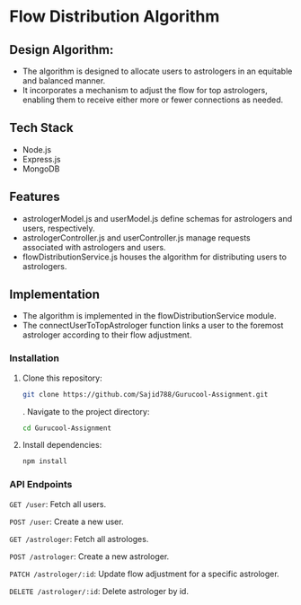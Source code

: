 # Flow Distribution Algorithm

## Design Algorithm:
- The algorithm is designed to allocate users to astrologers in an equitable and balanced manner.
- It incorporates a mechanism to adjust the flow for top astrologers, enabling them to receive either more or fewer connections as needed.

## Tech Stack
- Node.js
- Express.js
- MongoDB

## Features
- astrologerModel.js and userModel.js define schemas for astrologers and users, respectively.
- astrologerController.js and userController.js manage requests associated with astrologers and users.
- flowDistributionService.js houses the algorithm for distributing users to astrologers.


## Implementation
- The algorithm is implemented in the flowDistributionService module.
- The connectUserToTopAstrologer function links a user to the foremost astrologer according to their flow adjustment.

### Installation

1. Clone this repository:

   ```bash
   git clone https://github.com/Sajid788/Gurucool-Assignment.git
   ```

   . Navigate to the project directory:

   ```bash
   cd Gurucool-Assignment
   ```

2. Install dependencies:

   ```bash
   npm install
   ```

### API Endpoints
`GET /user`: Fetch all users.

`POST /user`: Create a new user.

`GET /astrologer`: Fetch all astrologes.

`POST /astrologer`: Create a new astrologer.

`PATCH /astrologer/:id`: Update flow adjustment for a specific astrologer.

`DELETE /astrologer/:id`: Delete astrologer by id.
